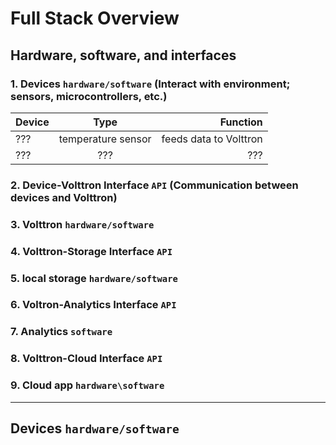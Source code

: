 # Full Stack Overview
Hardware, software, and interfaces
---


### 1. **Devices** `hardware/software` (Interact with environment; sensors, microcontrollers, etc.)
| Device         | Type                 | Function  |
| ------------- |:-------------:| -----:|
| ???      | temperature sensor | feeds data to Volttron |
| ???      | ???      |   ??? |

### 2. **Device-Volttron Interface** `API` (Communication between devices and Volttron)

### 3. **Volttron** `hardware/software` 

### 4. **Volttron-Storage Interface** `API`

### 5. **local storage** `hardware/software`

### 6. **Voltron-Analytics Interface** `API`

### 7. **Analytics** `software`

### 8. **Volttron-Cloud Interface** `API`

### 9. **Cloud app** `hardware\software`

---
## Devices `hardware/software`